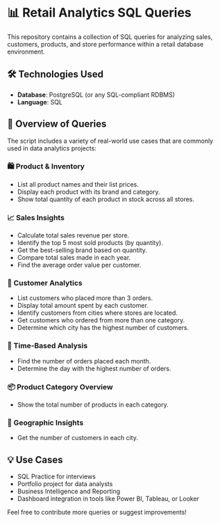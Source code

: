 # 📊 Retail Analytics SQL Queries

This repository contains a collection of SQL queries for analyzing sales, customers, products, and store performance within a retail database environment.

## 🛠️ Technologies Used

- **Database**: PostgreSQL (or any SQL-compliant RDBMS)
- **Language**: SQL

## 📌 Overview of Queries

The script includes a variety of real-world use cases that are commonly used in data analytics projects:

### 🛍️ Product & Inventory
- List all product names and their list prices.
- Display each product with its brand and category.
- Show total quantity of each product in stock across all stores.

### 📈 Sales Insights
- Calculate total sales revenue per store.
- Identify the top 5 most sold products (by quantity).
- Get the best-selling brand based on quantity.
- Compare total sales made in each year.
- Find the average order value per customer.

### 👤 Customer Analytics
- List customers who placed more than 3 orders.
- Display total amount spent by each customer.
- Identify customers from cities where stores are located.
- Get customers who ordered from more than one category.
- Determine which city has the highest number of customers.

### 📆 Time-Based Analysis
- Find the number of orders placed each month.
- Determine the day with the highest number of orders.

### 📦 Product Category Overview
- Show the total number of products in each category.

### 📍 Geographic Insights
- Get the number of customers in each city.

## 💡 Use Cases

- SQL Practice for interviews
- Portfolio project for data analysts
- Business Intelligence and Reporting
- Dashboard integration in tools like Power BI, Tableau, or Looker

Feel free to contribute more queries or suggest improvements!
